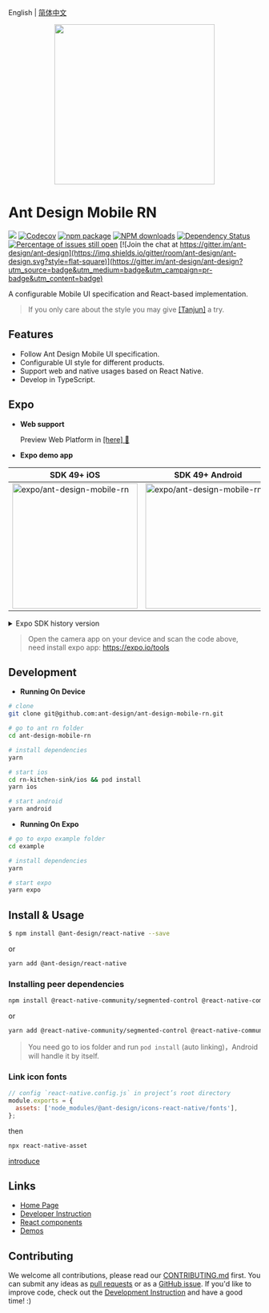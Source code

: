 English | [简体中文](./README.zh-CN.md)

<p align="center">
  <a href="http://rn.mobile.ant.design">
    <img width="320" src="https://zos.alipayobjects.com/rmsportal/wIjMDnsrDoPPcIV.png">
  </a>
</p>

# Ant Design Mobile RN

[![](https://img.shields.io/travis/ant-design/ant-design-mobile-rn.svg?style=flat-square)](https://travis-ci.org/ant-design/ant-design-mobile-rn)
[![Codecov](https://img.shields.io/codecov/c/github/ant-design/ant-design-mobile-rn.svg?style=flat-square)](https://codecov.io/gh/ant-design/ant-design-mobile-rn)
[![npm package](https://img.shields.io/npm/v/@ant-design/react-native.svg?style=flat-square)](https://www.npmjs.org/package/@ant-design/react-native)
[![NPM downloads](http://img.shields.io/npm/dm/@ant-design/react-native.svg?style=flat-square)](https://npmjs.org/package/@ant-design/react-native)
[![Dependency Status](https://david-dm.org/ant-design/ant-design-mobile-rn.svg?style=flat-square)](https://david-dm.org/ant-design/ant-design-mobile-rn)
[![Percentage of issues still open](http://isitmaintained.com/badge/open/ant-design/ant-design-mobile-rn.svg)](http://isitmaintained.com/project/ant-design/ant-design-mobile-rn 'Percentage of issues still open')
[![Join the chat at https://gitter.im/ant-design/ant-design](https://img.shields.io/gitter/room/ant-design/ant-design.svg?style=flat-square)](https://gitter.im/ant-design/ant-design?utm_source=badge&utm_medium=badge&utm_campaign=pr-badge&utm_content=badge)

A configurable Mobile UI specification and React-based implementation.

> If you only care about the style you may give [[Tanjun]](https://github.com/bang88/Tanjun) a try. 

## Features

- Follow Ant Design Mobile UI specification.
- Configurable UI style for different products.
- Support web and native usages based on React Native.
- Develop in TypeScript.

## Expo

 - **Web support**
   
   Preview Web Platform in [[here] 🔗](https://1uokun.github.io/ant-design-mobile-rn/index.html)

 - **Expo demo app**

|SDK 49+ iOS|SDK 49+ Android|
|--|--|
| [<img width="250" alt="expo/ant-design-mobile-rn" src="https://qr.expo.dev/eas-update?updateId=91ccee3a-f631-4bdb-b643-e3d01b52a95c&appScheme=exp&host=u.expo.dev" />](https://expo.dev/@1uokun/ant-design-mobile-rn) | [<img width="250" alt="expo/ant-design-mobile-rn" src="https://qr.expo.dev/eas-update?updateId=49a4c02d-5dc0-47b9-a98f-61932a6d4765&appScheme=exp&host=u.expo.dev" />](https://expo.dev/@1uokun/ant-design-mobile-rn) |

<details><summary>Expo SDK history version</summary>

|Expo SDK 44|SDK 47 iOS|SDK 47 Android|
|--|--|--|
| [<img width="250" alt="expo/ant-design-mobile-rn" src="https://qr.expo.dev/expo-go?owner=1uokun&slug=ant-design-mobile-rn&releaseChannel=default&host=exp.host" />](https://expo.dev/@1uokun/ant-design-mobile-rn) | [<img width="250" alt="expo/ant-design-mobile-rn" src="https://qr.expo.dev/eas-update?updateId=38b3a547-ab2b-4066-95ed-400f1707dcc6&appScheme=exp&host=u.expo.dev" />](https://expo.dev/@1uokun/ant-design-mobile-rn) | [<img width="250" alt="expo/ant-design-mobile-rn" src="https://qr.expo.dev/eas-update?updateId=05f0e308-2dd5-4cb9-9e6b-1ae31561bfee&appScheme=exp&host=u.expo.dev" />](https://expo.dev/@1uokun/ant-design-mobile-rn) |
</details>

> Open the camera app on your device and scan the code above, <br>
need install expo app: https://expo.io/tools

## Development

 - **Running On Device**

```bash
# clone
git clone git@github.com:ant-design/ant-design-mobile-rn.git

# go to ant rn folder
cd ant-design-mobile-rn

# install dependencies
yarn

# start ios
cd rn-kitchen-sink/ios && pod install
yarn ios 

# start android
yarn android
```

 - **Running On Expo**

```bash
# go to expo example folder
cd example

# install dependencies
yarn

# start expo
yarn expo
```

## Install & Usage

```bash
$ npm install @ant-design/react-native --save
```

or

```bash
yarn add @ant-design/react-native
```

### Installing peer dependencies

```bash
npm install @react-native-community/segmented-control @react-native-community/slider @ant-design/icons-react-native react-native-gesture-handler
```

or

```bash
yarn add @react-native-community/segmented-control @react-native-community/slider @ant-design/icons-react-native react-native-gesture-handler
```

> You need go to ios folder and run `pod install` (auto linking)，Android will handle it by itself.

### Link icon fonts

```js
// config `react-native.config.js` in project’s root directory
module.exports = {
  assets: ['node_modules/@ant-design/icons-react-native/fonts'],
};
```
then
```bash
npx react-native-asset
```

[introduce](docs/react/introduce.en-US.md#2-installation)

## Links

- [Home Page](http://rn.mobile.ant.design)
- [Developer Instruction](development.en-US.md)
- [React components](http://github.com/react-component/)
- [Demos](https://github.com/ant-design/antd-mobile-samples)

## Contributing

We welcome all contributions, please read our [CONTRIBUTING.md](https://github.com/ant-design/ant-design-mobile-rn/blob/master/.github/CONTRIBUTING.md) first. You can submit any ideas as [pull requests](https://github.com/ant-design/ant-design-mobile-rn/pulls) or as a [GitHub issue](https://github.com/ant-design/ant-design-mobile-rn/issues). If you'd like to improve code, check out the [Development Instruction](https://github.com/ant-design/ant-design-mobile-rn/blob/master/development.en-US.md) and have a good time! :)
